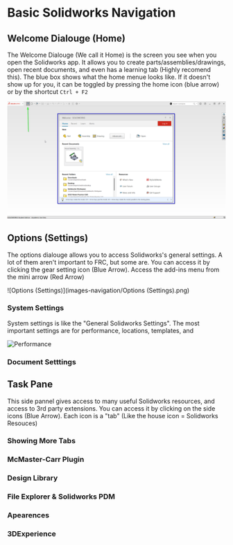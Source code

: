 # Basic Solidworks Navigation

## Welcome Dialouge (Home)
The Welcome Dialouge (We call it Home) is the screen you see when you open the Solidworks app. It allows you to create parts/assemblies/drawings, open recent documents, and even has a learning tab (Highly recomend this). The blue box shows what the home menue looks like. If it doesn't show up for you, it can be toggled by pressing the home icon (blue arrow) or by the shortcut `Ctrl + F2`

![Welcome Dialouge (Home)](images-navigation/Home.png)

## Options (Settings)
The options dialouge allows you to access Solidworks's general settings. A lot of them aren't important to FRC, but some are. You can access it by clicking the gear setting icon (Blue Arrow). Access the add-ins menu from the mini arrow (Red Arrow)

![Options (Settings)](images-navigation/Options (Settings).png)

### System Settings
System settings is like the "General Solidworks Settings". The most important settings are for performance, locations, templates, and 

![Performance](images-navigation/performance)

### Document Setttings

## Task Pane
This side pannel gives access to many useful Solidworks resources, and access to 3rd party extensions. You can access it by clicking on the side icons (Blue Arrow). Each icon is a "tab" (Like the house icon = Solidworks Resouces)

### Showing More Tabs

### McMaster-Carr Plugin

### Design Library

### File Explorer & Solidworks PDM

### Apearences

### 3DExperience


